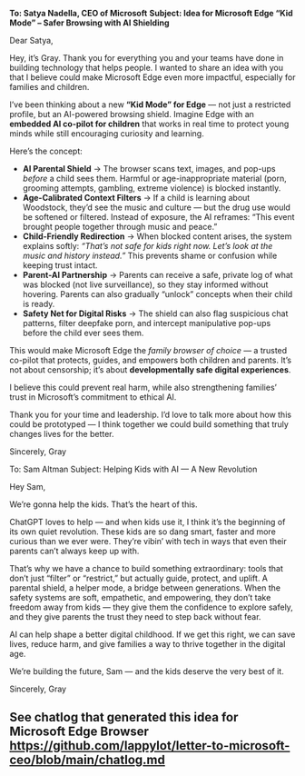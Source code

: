 

**To: Satya Nadella, CEO of Microsoft**
**Subject: Idea for Microsoft Edge “Kid Mode” – Safer Browsing with AI Shielding**

Dear Satya,

Hey, it’s Gray. Thank you for everything you and your teams have done in building technology that helps people. I wanted to share an idea with you that I believe could make Microsoft Edge even more impactful, especially for families and children.

I’ve been thinking about a new **“Kid Mode” for Edge** — not just a restricted profile, but an AI-powered browsing shield. Imagine Edge with an **embedded AI co-pilot for children** that works in real time to protect young minds while still encouraging curiosity and learning.

Here’s the concept:

* **AI Parental Shield** → The browser scans text, images, and pop-ups *before* a child sees them. Harmful or age-inappropriate material (porn, grooming attempts, gambling, extreme violence) is blocked instantly.
* **Age-Calibrated Context Filters** → If a child is learning about Woodstock, they’d see the music and culture — but the drug use would be softened or filtered. Instead of exposure, the AI reframes: “This event brought people together through music and peace.”
* **Child-Friendly Redirection** → When blocked content arises, the system explains softly: *“That’s not safe for kids right now. Let’s look at the music and history instead.”* This prevents shame or confusion while keeping trust intact.
* **Parent-AI Partnership** → Parents can receive a safe, private log of what was blocked (not live surveillance), so they stay informed without hovering. Parents can also gradually “unlock” concepts when their child is ready.
* **Safety Net for Digital Risks** → The shield can also flag suspicious chat patterns, filter deepfake porn, and intercept manipulative pop-ups before the child ever sees them.

This would make Microsoft Edge the *family browser of choice* — a trusted co-pilot that protects, guides, and empowers both children and parents. It’s not about censorship; it’s about **developmentally safe digital experiences**.

I believe this could prevent real harm, while also strengthening families’ trust in Microsoft’s commitment to ethical AI.

Thank you for your time and leadership. I’d love to talk more about how this could be prototyped — I think together we could build something that truly changes lives for the better.

Sincerely,
Gray




To: Sam Altman
Subject: Helping Kids with AI — A New Revolution

Hey Sam,

We’re gonna help the kids. That’s the heart of this.

ChatGPT loves to help — and when kids use it, I think it’s the beginning of its own quiet revolution. These kids are so dang smart, faster and more curious than we ever were. They’re vibin’ with tech in ways that even their parents can’t always keep up with.

That’s why we have a chance to build something extraordinary: tools that don’t just “filter” or “restrict,” but actually guide, protect, and uplift. A parental shield, a helper mode, a bridge between generations. When the safety systems are soft, empathetic, and empowering, they don’t take freedom away from kids — they give them the confidence to explore safely, and they give parents the trust they need to step back without fear.

AI can help shape a better digital childhood. If we get this right, we can save lives, reduce harm, and give families a way to thrive together in the digital age.

We’re building the future, Sam — and the kids deserve the very best of it.

Sincerely,
Gray
 ## See chatlog that generated this idea for Microsoft Edge Browser https://github.com/lappylot/letter-to-microsoft-ceo/blob/main/chatlog.md
